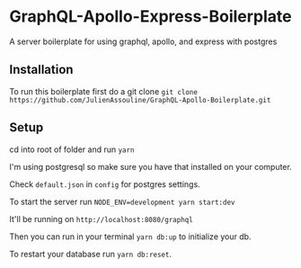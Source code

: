 # GraphQL-Apollo-Express-Boilerplate

A server boilerplate for using graphql, apollo, and express with postgres

## Installation

To run this boilerplate first do a git clone `git clone https://github.com/JulienAssouline/GraphQL-Apollo-Boilerplate.git`

## Setup

cd into root of folder and run `yarn`

I'm using postgresql so make sure you have that installed on your computer.

Check `default.json` in `config` for postgres settings.

To start the server run `NODE_ENV=development yarn start:dev`

It'll be running on `http://localhost:8080/graphql`

Then you can run in your terminal `yarn db:up` to initialize your db.

To restart your database run `yarn db:reset`.
